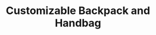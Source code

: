 ---
layout: project
title: "Customizable Backpack and Handbag"
client: "Optari"
year: "2006"
sector: "Fashion accessories"
description: "Customizable backpack and handbag: playful and eye-catching back-to-school accessories."
brief: "After achieving significant market success with our design of the Sol Tote, Optari requested us to create several more products for their brand."
solution: "An EVA front panel transforms a classic backpack into a canvas for customizable play. The small, purse-size crossover is a form factor that allows for playful fashion every day."
services:
 - "ideation"
 - "user-centered design"
 - "brand growth"
 - "3D CAD modeling"
 - "color"
 - "material"
 - "finish selection (CMF)"
 - "design documentation (tech pack)"
link: "https://www.instagram.com/optari/"
main_image: "/assets/images/projects/optari__backpack_handbag/h_w_Optari backpack_.jpg"
images:
 - "/assets/images/projects/optari__backpack_handbag/p_w_Optari backpack_01.jpg"
 - "/assets/images/projects/optari__backpack_handbag/p_w_Optari backpack_02.jpg"
 - "/assets/images/projects/optari__backpack_handbag/p_w_Optari backpack_03.jpg"

---